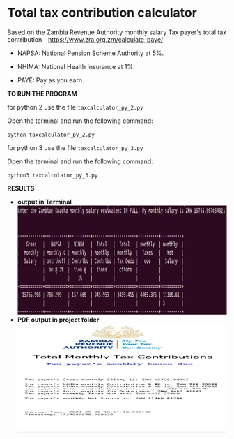 # Total tax contribution calculator

Based on the Zambia Revenue Authority monthly salary Tax payer's total tax contribution - https://www.zra.org.zm/calculate-paye/

- NAPSA: National Pension Scheme Authority at 5%.

- NHIMA: National Health Insurance at 1%.

- PAYE: Pay as you earn.

__TO RUN THE PROGRAM__

for python 2 use the file `taxcalculator_py_2.py`

Open the terminal and run the following command:

`python taxcalculator_py_2.py`

for python 3 use the file `taxcalculator_py_3.py`

Open the terminal and run the following command:

`python3 taxcalculator_py_3.py`

__RESULTS__
<ul>
<li><b> output in Terminal </b></li>
<a href="" target="_blank"><img src="https://github.com/Jehjay/total_tax_contribution_calculator/blob/main/terminal_result.jpeg" width="100%" height="250px" ></a>

<li><b> PDF output in project folder </b></li>
<a href="" target="_blank"><img src="https://github.com/Jehjay/total_tax_contribution_calculator/blob/main/pdf_output_result.jpeg" width="100%" height="250px" ></a>
</ul>
